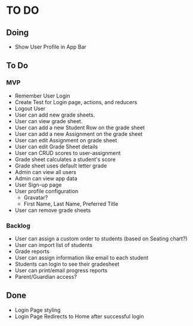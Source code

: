 # TO DO

## Doing
- Show User Profile in App Bar

## To Do

### MVP
- Remember User Login
- Create Test for Login page, actions, and reducers
- Logout User
- User can add new grade sheets.
- User can view grade sheet.
- User can add a new Student Row on the grade sheet
- User can add a new Assignment on the grade sheet
- User can edit Assignment on grade sheet
- User can edit Grade Sheet details
- User can CRUD scores to user-assignment
- Grade sheet calculates a student's score
- Grade sheet uses default letter grade
- Admin can view all users
- Admin can view app data
- User Sign-up page
- User profile configuration
  - Gravatar?
  - First Name, Last Name, Preferred Title
- User can remove grade sheets

### Backlog
- User can assign a custom order to students (based on Seating chart?)
- User can import list of students
- Grade reports
- User can assign information like email to each student
- Students can login to see their gradesheet
- User can print/email progress reports
- Parent/Guardian access?

## Done

- Login Page styling
- Login Page Redirects to Home after successful login
